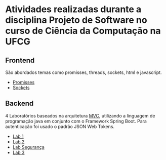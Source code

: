 <h1>Atividades realizadas durante a disciplina Projeto de Software no curso de Ciência da Computação na UFCG</h1>
  
  <h2>Frontend</h2>
  <p>São abordados temas como promisses, threads, sockets, html e javascript.</p>
   <ul>
  <li><a href=https://github.com/Eduardoccufcg/psoft/tree/master/promises>Promisses</a></li>
  <li><a href=https://github.com/Eduardoccufcg/psoft/tree/master/sockets>Sockets</a></li>
  </ul>
  <h2>Backend</h2>
  <p>4 Laboratórios baseados na arquitetura <a href="https://github.com/daltonserey/projsw-20191/blob/master/06.web_apps/1-padrao_mvc/text.md">MVC</a>, utilizando a linguagem de programação java em conjunto com o Framework Spring Boot. Para autenticação foi usado o padrão JSON Web Tokens.</p>
   <ul>
  <li><a href=https://github.com/Eduardoccufcg/psoft/tree/master/lab1%20-backend>Lab 1</a></li>
  <li><a href=https://github.com/Eduardoccufcg/psoft/tree/master/lab2-backend>Lab 2</a></li>
  <li><a href=https://github.com/Eduardoccufcg/psoft/tree/master/lab-seguranca-backend>Lab Segurança</a></li>
  <li><a href=https://github.com/Eduardoccufcg/psoft/tree/master/lab3>Lab 3</a></li>
  </ul>
 
